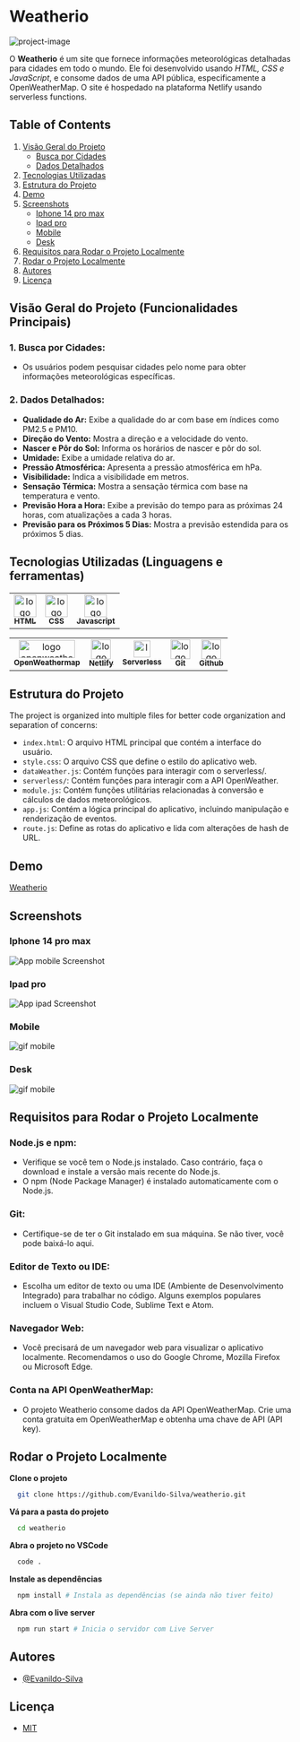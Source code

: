 # Weatherio

![project-image](/readme-images/project-image.png)

O **Weatherio** é um site que fornece informações meteorológicas detalhadas para cidades em todo o mundo. Ele foi desenvolvido usando _HTML, CSS e JavaScript_, e consome dados de uma API pública, especificamente a OpenWeatherMap. O site é hospedado na plataforma Netlify usando serverless functions.

## Table of Contents

1. [Visão Geral do Projeto](#visão-geral-do-projeto-funcionalidades-principais)
   - [Busca por Cidades](#1-busca-por-cidades)
   - [Dados Detalhados](#2-dados-detalhados)
2. [Tecnologias Utilizadas](#tecnologias-utilizadas-linguagens-e-ferramentas)
3. [Estrutura do Projeto](#estrutura-do-projeto)
4. [Demo](#demo)
5. [Screenshots](#screenshots)
   - [Iphone 14 pro max](#iphone-14-pro-max)
   - [Ipad pro](#ipad-pro)
   - [Mobile](#mobile)
   - [Desk](#desk)
6. [Requisitos para Rodar o Projeto Localmente](#requisitos-para-rodar-o-projeto-localmente)
7. [Rodar o Projeto Localmente](#rodar-o-projeto-localmente)
8. [Autores](#autores)
9. [Licença](#licença)

## Visão Geral do Projeto (Funcionalidades Principais)

### 1. Busca por Cidades:

- Os usuários podem pesquisar cidades pelo nome para obter informações meteorológicas específicas.

### 2. Dados Detalhados:

- **Qualidade do Ar:** Exibe a qualidade do ar com base em índices como PM2.5 e PM10.
- **Direção do Vento:** Mostra a direção e a velocidade do vento.
- **Nascer e Pôr do Sol:** Informa os horários de nascer e pôr do sol.
- **Umidade:** Exibe a umidade relativa do ar.
- **Pressão Atmosférica:** Apresenta a pressão atmosférica em hPa.
- **Visibilidade:** Indica a visibilidade em metros.
- **Sensação Térmica:** Mostra a sensação térmica com base na temperatura e vento.
- **Previsão Hora a Hora:** Exibe a previsão do tempo para as próximas 24 horas, com atualizações a cada 3 horas.
- **Previsão para os Próximos 5 Dias:** Mostra a previsão estendida para os próximos 5 dias.

## Tecnologias Utilizadas (Linguagens e ferramentas)

<table>
    <tr>
      <td align="center">
        <a href="https://www.w3schools.com/html/">
          <img src="https://cdn.jsdelivr.net/gh/devicons/devicon@latest/icons/html5/html5-plain.svg" width="40px;" alt="logo html"/>
          <br />
          <sub>
            <b>HTML</b>
          </sub>
        </a>
      </td>
      <td align="center">
        <a href="https://www.w3schools.com/Css/">
          <img src="https://cdn.jsdelivr.net/gh/devicons/devicon@latest/icons/css3/css3-plain.svg" width="40px;" alt="logo css"/>
          <br />
          <sub>
            <b>CSS</b>
          </sub>
        </a>
      </td>
      <td align="center">
        <a href="https://developer.mozilla.org/pt-BR/docs/Web/JavaScript">
          <img src="https://cdn.jsdelivr.net/gh/devicons/devicon@latest/icons/javascript/javascript-plain.svg" width="40px;" alt="logo javascript"/>
          <br />
          <sub>
            <b>Javascript</b>
          </sub>
        </a>
      </td>
    </tr>
</table>
<table border-style="none">
  <tr>
      <td align="center">
        <a href="https://openweathermap.org/">
          <img src="./readme-images/openweatherlogo.png" width="100px;" height="32px;" alt="logo openweathermap"/>
          <br />
          <sub>
            <b>OpenWeathermap</b>
          </sub>
        </a>
      </td>
    <td align="center">
      <a href="https://www.netlify.com/">
        <img src="https://cdn.jsdelivr.net/gh/devicons/devicon@latest/icons/netlify/netlify-original.svg" width="35px;" alt="logo serveless functions"/>
        <br />
        <sub>
          <b>Netlify</b>
        </sub>
      </a>
    </td>
    <td align="center">
      <a href="https://www.netlify.com/blog/intro-to-serverless-functions/">
        <img src="./readme-images/netlify.svg" width="30px;" alt="logo css 3"/>
        <br />
        <sub>
          <b>Serverless</b>
        </sub>
      </a>
    </td>
    <td align="center">
      <a href="https://git-scm.com/">
        <img src="https://cdn.jsdelivr.net/gh/devicons/devicon@latest/icons/git/git-original.svg" width="35px;" alt="logo git"/><br />
        <sub>
          <b>Git</b>
        </sub>
      </a>
    </td>
    <td align="center">
      <a href="https://github.com/">
        <img src="https://cdn.jsdelivr.net/gh/devicons/devicon@latest/icons/github/github-original.svg" width="35px;" alt="logo github"/>
        <br />
        <sub margin-top="50px;">
          <b>Github</b>
        </sub>
      </a>
    </td>
  </tr>
</table>

## Estrutura do Projeto

The project is organized into multiple files for better code organization and separation of concerns:

- `index.html`: O arquivo HTML principal que contém a interface do usuário.
- `style.css`: O arquivo CSS que define o estilo do aplicativo web.
- `dataWeather.js`: Contém funções para interagir com o serverless/.
- `serverless/`: Contém funções para interagir com a API OpenWeather.
- `module.js`: Contém funções utilitárias relacionadas à conversão e cálculos de dados meteorológicos.
- `app.js`: Contém a lógica principal do aplicativo, incluindo manipulação e renderização de eventos.
- `route.js`: Define as rotas do aplicativo e lida com alterações de hash de URL.

## Demo

[Weatherio](https://weatherio-evandevelop.netlify.app/)

## Screenshots

### Iphone 14 pro max

![App mobile Screenshot](./readme-images/iphone-14-pro.png)

### Ipad pro

![App ipad Screenshot](./readme-images/ipad-pro.png)

### Mobile

![gif mobile](./readme-images/mobile.gif)

### Desk

![gif mobile](./readme-images/desk.gif)

## Requisitos para Rodar o Projeto Localmente

### Node.js e npm:

- Verifique se você tem o Node.js instalado. Caso contrário, faça o download e instale a versão mais recente do Node.js.
- O npm (Node Package Manager) é instalado automaticamente com o Node.js.

### Git:

- Certifique-se de ter o Git instalado em sua máquina. Se não tiver, você pode baixá-lo aqui.

### Editor de Texto ou IDE:

- Escolha um editor de texto ou uma IDE (Ambiente de Desenvolvimento Integrado) para trabalhar no código. Alguns exemplos populares incluem o Visual Studio Code, Sublime Text e Atom.

### Navegador Web:

- Você precisará de um navegador web para visualizar o aplicativo localmente. Recomendamos o uso do Google Chrome, Mozilla Firefox ou Microsoft Edge.

### Conta na API OpenWeatherMap:

- O projeto Weatherio consome dados da API OpenWeatherMap. Crie uma conta gratuita em OpenWeatherMap e obtenha uma chave de API (API key).

## Rodar o Projeto Localmente

**Clone o projeto**

```bash
  git clone https://github.com/Evanildo-Silva/weatherio.git
```

**Vá para a pasta do projeto**

```bash
  cd weatherio
```

**Abra o projeto no VSCode**

```bash
  code .
```

**Instale as dependências**

```bash
  npm install # Instala as dependências (se ainda não tiver feito)
```

**Abra com o live server**

```bash
  npm run start # Inicia o servidor com Live Server
```

## Autores

- [@Evanildo-Silva](https://github.com/Evanildo-Silva)

## Licença

- [MIT](https://choosealicense.com/licenses/mit/)
